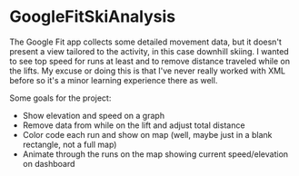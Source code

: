 # GoogleFitSkiAnalysis

The Google Fit app collects some detailed movement data, but it doesn't present a view tailored to the activity, in this case downhill skiing.  I wanted to see top speed for runs at least and to remove distance traveled while on the lifts. My excuse or doing this is that I've never really worked with XML before so it's a minor learning experience there as well.

Some goals for the project:
* Show elevation and speed on a graph
* Remove data from while on the lift and adjust total distance
* Color code each run and show on map (well, maybe just in a blank rectangle, not a full map)
* Animate through the runs on the map showing current speed/elevation on dashboard
